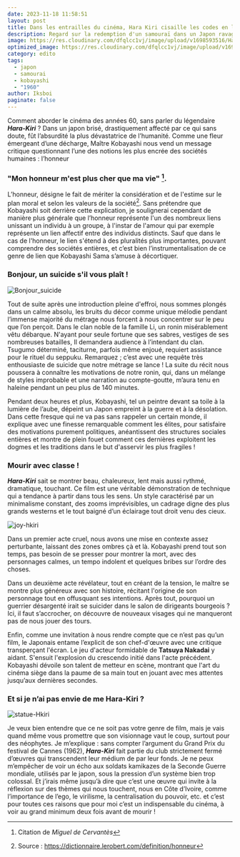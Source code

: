 ```yaml
---
date: 2023-11-18 11:58:51
layout: post
title: Dans les entrailles du cinéma, Hara Kiri cisaille les codes en lambeaux.
description: Regard sur la redemption d'un samouraï dans un Japon ravagé.
image: https://res.cloudinary.com/dfqlcc1vj/image/upload/v1698593516/Hara%20Kiri/Preview/Harakiri-089_sszfdu.jpg
optimized_image: https://res.cloudinary.com/dfqlcc1vj/image/upload/v1698593516/Hara%20Kiri/Preview/Harakiri-089_sszfdu.jpg
category: edito
tags:
  - japon
  - samourai
  - kobayashi
  - "1960"
author: Iksboi
paginate: false
---
```

Comment aborder le cinéma des années 60, sans parler du légendaire ***Hara-Kiri*** ? Dans un japon brisé, drastiquement affecté par ce qui sans doute, fût l’absurdité la plus dévastatrice de l’humanité. Comme une fleur émergeant d’une décharge, Maître Kobayashi nous vend un message critique questionnant l’une des notions les plus encrée des sociétés humaines : l’honneur

### "Mon honneur m'est plus cher que ma vie" [^1].

L’honneur, désigne le fait de mériter la considération et de l'estime sur le plan moral et selon les valeurs de la société[^2]. Sans prétendre que Kobayashi soit derrière cette explication, je soulignerai cependant de manière plus générale que l’honneur représente l'un des nombreux liens unissant un individu à un groupe, à l'instar de l'amour qui par exemple représente un lien affectif entre des individus distincts. Sauf que dans le cas de l'honneur, le lien s'étend à des pluralités plus importantes, pouvant comprendre des sociétés entières, et c’est bien l’instrumentalisation de ce genre de lien que Kobayashi Sama s’amuse à décortiquer.

### Bonjour, un suicide s'il vous plaît !

![Bonjour_suicide](https://res.cloudinary.com/dfqlcc1vj/image/upload/v1700267966/Hara%20Kiri/Subtitles/Harakiri-082_tlqzj3.jpg)

Tout de suite après une introduction pleine d'effroi, nous sommes plongés dans un calme absolu, les bruits du décor comme unique mélodie pendant l’immense majorité du métrage nous forcent à nous concentrer sur le peu que l’on perçoit. Dans le clan noble de la famille Li, un ronin misérablement vêtu débarque. N'ayant pour seule fortune que ses sabres, vestiges de ses nombreuses batailles, Il demandera audience à l’intendant du clan. Tsugumo déterminé, taciturne, parfois même enjoué, requiert assistance pour le rituel du seppuku. Remarquez ; c’est avec une requête très enthousiaste de suicide que notre métrage se lance ! La suite du récit nous poussera à connaître les motivations de notre ronin, qui, dans un mélange de styles improbable et une narration au compte-goutte, m’aura tenu en haleine pendant un peu plus de 140 minutes.

 Pendant deux heures et plus, Kobayashi, tel un peintre devant sa toile à la lumière de l’aube, dépeint un Japon empreint à la guerre et à la désolation. Dans cette fresque qui ne va pas sans rappeler un certain monde, il explique avec une finesse remarquable comment les élites, pour satisfaire des motivations purement politiques, anéantissent des structures sociales entières et montre de plein fouet comment ces dernières exploitent les dogmes et les traditions dans le but d'asservir les plus fragiles !

### **Mourir avec classe !**

***Hara-Kiri*** sait se montrer beau, chaleureux, lent mais aussi rythmé, dramatique, touchant. Ce film est une véritable démonstration de technique qui a tendance à partir dans tous les sens. Un style caractérisé par un minimalisme constant, des zooms imprévisibles, un cadrage digne des plus grands westerns et le tout baigné d’un éclairage tout droit venu des cieux.

![joy-hkiri](https://res.cloudinary.com/dfqlcc1vj/image/upload/v1700267760/Hara%20Kiri/Subtitles/Harakiri-054_shwtg4.jpg)

Dans un premier acte cruel, nous avons une mise en contexte assez perturbante, laissant des zones ombres çà et là. Kobayashi prend tout son temps, pas besoin de se presser pour montrer la mort, avec des personnages calmes, un tempo indolent et quelques bribes sur l’ordre des choses.

Dans un deuxième acte révélateur, tout en créant de la tension, le maître se montre plus généreux avec son histoire, récitant l'origine de son personnage tout en offusquant ses intentions. Après tout, pourquoi un guerrier désargenté irait se suicider dans le salon de dirigeants bourgeois ? Ici, il faut s’accrocher, on découvre de nouveaux visages qui ne manqueront pas de nous jouer des tours.

Enfin, comme une invitation à nous rendre compte que ce n’est pas qu’un film, le Japonais entame l’explicit de son chef-d'œuvre avec une critique transperçant l'écran. Le jeu d'acteur formidable de **Tatsuya Nakadai** y aidant. S'ensuit l'explosion du crescendo initié dans l'acte précédent. Kobayashi dévoile son talent de metteur en scène, montrant que l'art du cinéma siège dans la paume de sa main tout en jouant avec mes attentes jusqu’aux dernières secondes.

### Et si je n’ai pas envie de me Hara-Kiri ?

![statue-Hkiri](https://res.cloudinary.com/dfqlcc1vj/image/upload/v1700268874/Hara%20Kiri/Subtitles/Harakiri-004_nru5r4.jpg)

Je veux bien entendre que ce ne soit pas votre genre de film, mais je vais quand même vous promettre que son visionnage vaut le coup, surtout pour des néophytes. Je m’explique : sans compter l’argument du Grand Prix du festival de Cannes (1962), ***Hara-Kiri*** fait partie du club strictement fermé d’œuvres qui transcendent leur médium de par leur fonds. Je ne peux m’empêcher de voir un écho aux soldats kamikazes de la Seconde Guerre mondiale, utilisés par le japon, sous la pression d’un système bien trop colossal. Et j’irais même jusqu’à dire que c’est une œuvre qui invite à la réflexion sur des thèmes qui nous touchent, nous en Côte d’Ivoire, comme l’importance de l’ego, le virilisme, la centralisation du pouvoir, etc. et c’est pour toutes ces raisons que pour moi c’est un indispensable du cinéma, à voir au grand minimum deux fois avant de mourir ! 

 [^1]: Citation de *Miguel de Cervantès*

 [^2]: Source : <https://dictionnaire.lerobert.com/definition/honneur>
